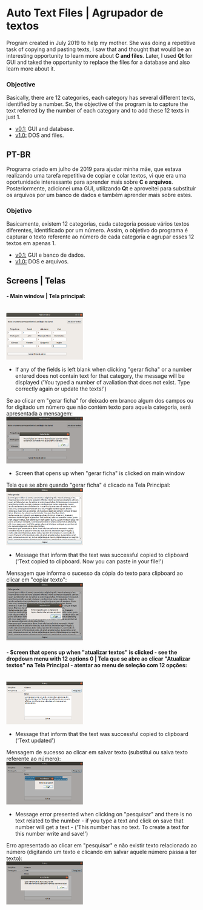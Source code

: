 # Auto Text Files | Agrupador de textos

Program created in July 2019 to help my mother. She was doing a repetitive task of copying and pasting texts, I saw that and thought that would be an interesting opportunity to learn more about <b>C and files</b>. Later, I used <b>Qt</b> for GUI and taked the opportunity to replace the files for a database and also learn more about it.

<h3> Objective </h3>
Basically, there are 12 categories, each category has several different texts, identified by a number. So, the objective of the program is to capture the text referred by the number of each category and to add these 12 texts in just 1.

- [v0.1:](https://github.com/lucabenetti/auto-text-files-qt/tree/master/v0.1) GUI and database.  
- [v1.0:](https://github.com/lucabenetti/auto-text-files-qt/tree/master/v1.0) DOS and files.

PT-BR
------
Programa criado em julho de 2019 para ajudar minha mãe, que estava realizando uma tarefa repetitiva de copiar e colar textos, vi que era uma oportunidade interessante para aprender mais sobre <b>C e arquivos</b>. Posteriormente, adicionei uma GUI, utilizando <b>Qt</b> e aproveitei para substituir os arquivos por um banco de dados e também aprender mais sobre estes.

<h3> Objetivo </h3>
Basicamente, existem 12 categorias, cada categoria possue vários textos diferentes, identificado por um número. Assim, o objetivo do programa é capturar o texto referente ao número de cada categoria e agrupar esses 12 textos em apenas 1.

- [v0.1:](https://github.com/lucabenetti/auto-text-files-qt/tree/master/v0.1) GUI e banco de dados.  
- [v1.0:](https://github.com/lucabenetti/auto-text-files-qt/tree/master/v1.0) DOS e arquivos.

Screens | Telas
-------
<h4>- Main window | Tela principal: </h4> </br>

<img src="https://raw.githubusercontent.com/lucabenetti/auto-text-files-qt/master/imgs/mainwindow.png" data-canonical-src="https://raw.githubusercontent.com/lucabenetti/auto-text-files-qt/master/imgs/mainwindow.png" width="40%" height="40%" />

- If any of the fields is left blank when clicking "gerar ficha" or a number entered does not contain text for that category, the message will be displayed ('You typed a number of avaliation that does not exist. Type correctly again or update the texts!')

Se ao clicar em "gerar ficha" for deixado em branco algum dos campos ou for digitado um número que não contém texto para aquela categoria, será apresentada a mensagem:</br>
<img src="https://raw.githubusercontent.com/lucabenetti/auto-text-files-qt/master/imgs/main-window-errormsg.png" data-canonical-src="https://raw.githubusercontent.com/lucabenetti/auto-text-files-qt/master/imgs/main-window-errormsg.png" width="40%" height="40%" />

- Screen that opens up when "gerar ficha" is clicked on main window

Tela que se abre quando "gerar ficha" é clicado na Tela Principal:</br>
<img src="https://raw.githubusercontent.com/lucabenetti/auto-text-files-qt/master/imgs/gerar-ficha.png" data-canonical-src="https://raw.githubusercontent.com/lucabenetti/auto-text-files-qt/master/imgs/gerar-ficha.png" width="40%" height="40%" />

- Message that inform that the text was successful copied to clipboard ('Text copied to clipboard. Now you can paste in your file!')

Mensagem que informa o sucesso da cópia do texto para clipboard ao clicar em "copiar texto":</br>
<img src="https://raw.githubusercontent.com/lucabenetti/auto-text-files-qt/master/imgs/gerar-ficha-msg.png" data-canonical-src="https://raw.githubusercontent.com/lucabenetti/auto-text-files-qt/master/imgs/gerar-ficha-msg.png" width="40%" height="40%" />

<h4> - Screen that opens up when "atualizar textos" is clicked - see the dropdown menu with 12 options 0 | Tela que se abre ao clicar "Atualizar textos" na Tela Principal - atentar ao menu de seleção com 12 opções:</h4></br>
<img src="https://raw.githubusercontent.com/lucabenetti/auto-text-files-qt/master/imgs/atualizar-texto.png" data-canonical-src="https://raw.githubusercontent.com/lucabenetti/auto-text-files-qt/master/imgs/atualizar-texto.png" width="40%" height="40%" />

- Message that inform that the text was successful copied to clipboard ('Text updated') 

Mensagem de sucesso ao clicar em salvar texto (substitui ou salva texto referente ao número):</br>
<img src="https://raw.githubusercontent.com/lucabenetti/auto-text-files-qt/master/imgs/atualizar-texto-msg.png" data-canonical-src="https://raw.githubusercontent.com/lucabenetti/auto-text-files-qt/master/imgs/atualizar-texto-msg.png" width="40%" height="40%" />

- Message error presented when clicking on "pesquisar" and there is no text related to the number - if you type a text and click on save that number will get a text - ('This number has no text. To create a text for this number write and save!')

Erro apresentado ao clicar em "pesquisar" e não existir texto relacionado ao número (digitando um texto e clicando em salvar aquele número passa a ter texto):</br>
<img src="https://raw.githubusercontent.com/lucabenetti/auto-text-files-qt/master/imgs/atualizar-texto-errormsg.png" data-canonical-src="https://raw.githubusercontent.com/lucabenetti/auto-text-files-qt/master/imgs/atualizar-texto-errormsg.png" width="40%" height="40%" />

